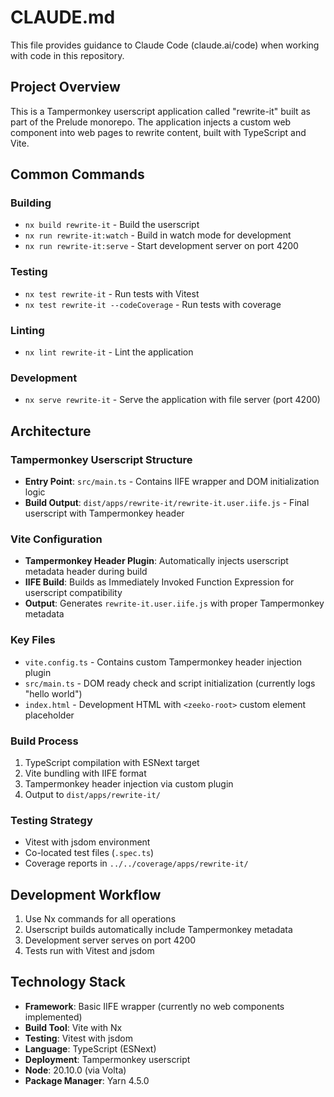 # CLAUDE.md

This file provides guidance to Claude Code (claude.ai/code) when working with code in this repository.

## Project Overview

This is a Tampermonkey userscript application called "rewrite-it" built as part of the Prelude monorepo. The application injects a custom web component into web pages to rewrite content, built with TypeScript and Vite.

## Common Commands

### Building

- `nx build rewrite-it` - Build the userscript
- `nx run rewrite-it:watch` - Build in watch mode for development
- `nx run rewrite-it:serve` - Start development server on port 4200

### Testing

- `nx test rewrite-it` - Run tests with Vitest
- `nx test rewrite-it --codeCoverage` - Run tests with coverage

### Linting

- `nx lint rewrite-it` - Lint the application

### Development

- `nx serve rewrite-it` - Serve the application with file server (port 4200)

## Architecture

### Tampermonkey Userscript Structure

- **Entry Point**: `src/main.ts` - Contains IIFE wrapper and DOM initialization logic
- **Build Output**: `dist/apps/rewrite-it/rewrite-it.user.iife.js` - Final userscript with Tampermonkey header

### Vite Configuration

- **Tampermonkey Header Plugin**: Automatically injects userscript metadata header during build
- **IIFE Build**: Builds as Immediately Invoked Function Expression for userscript compatibility
- **Output**: Generates `rewrite-it.user.iife.js` with proper Tampermonkey metadata

### Key Files

- `vite.config.ts` - Contains custom Tampermonkey header injection plugin
- `src/main.ts` - DOM ready check and script initialization (currently logs "hello world")
- `index.html` - Development HTML with `<zeeko-root>` custom element placeholder

### Build Process

1. TypeScript compilation with ESNext target
2. Vite bundling with IIFE format
3. Tampermonkey header injection via custom plugin
4. Output to `dist/apps/rewrite-it/`

### Testing Strategy

- Vitest with jsdom environment
- Co-located test files (`.spec.ts`)
- Coverage reports in `../../coverage/apps/rewrite-it/`

## Development Workflow

1. Use Nx commands for all operations
2. Userscript builds automatically include Tampermonkey metadata
3. Development server serves on port 4200
4. Tests run with Vitest and jsdom

## Technology Stack

- **Framework**: Basic IIFE wrapper (currently no web components implemented)
- **Build Tool**: Vite with Nx
- **Testing**: Vitest with jsdom
- **Language**: TypeScript (ESNext)
- **Deployment**: Tampermonkey userscript
- **Node**: 20.10.0 (via Volta)
- **Package Manager**: Yarn 4.5.0

